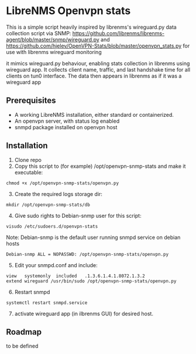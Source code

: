 # LibreNMS Openvpn stats
This is a simple script heavily inspired by librenms's wireguard.py data collection script via SNMP: https://github.com/librenms/librenms-agent/blob/master/snmp/wireguard.py and https://github.com/hjelev/OpenVPN-Stats/blob/master/openvpn_stats.py for use with librenms wireguard monitoring

it mimics wireguard.py behaviour, enabling stats collection in librenms using wireguard app. It collects client name, traffic, and last handshake time for all clients on tun0 interface. The data then appears in librenms as if it was a wireguard app

## Prerequisites
- A working LibreNMS installation, either standard or containerized.
- An openvpn server, with status log enabled
- snmpd package installed on openvpn host

## Installation
1. Clone repo
2. Copy this script to (for example) /opt/openvpn-snmp-stats and make it executable:
```
chmod +x /opt/openvpn-snmp-stats/openvpn.py
```
3. Create the required logs storage dir: 
```
mkdir /opt/openvpn-snmp-stats/db
```
4. Give sudo rights to Debian-snmp user for this script: 
```
visudo /etc/sudoers.d/openvpn-stats
```
Note: Debian-snmp is the default user running snmpd service on debian hosts
```
Debian-snmp ALL = NOPASSWD: /opt/openvpn-snmp-stats/openvpn.py
```
5. Edit your snmpd.conf and include:
```
view   systemonly  included   .1.3.6.1.4.1.8072.1.3.2
extend wireguard /usr/bin/sudo /opt/openvpn-snmp-stats/openvpn.py
```
6. Restart snmpd
```
systemctl restart snmpd.service
```
7. activate wireguard app (in ilbrenms GUI) for desired host.
## Roadmap
to be defined
